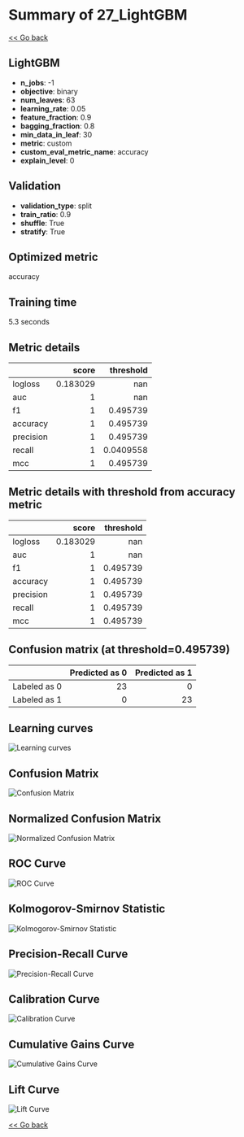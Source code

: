 # Summary of 27_LightGBM

[<< Go back](../README.md)


## LightGBM
- **n_jobs**: -1
- **objective**: binary
- **num_leaves**: 63
- **learning_rate**: 0.05
- **feature_fraction**: 0.9
- **bagging_fraction**: 0.8
- **min_data_in_leaf**: 30
- **metric**: custom
- **custom_eval_metric_name**: accuracy
- **explain_level**: 0

## Validation
 - **validation_type**: split
 - **train_ratio**: 0.9
 - **shuffle**: True
 - **stratify**: True

## Optimized metric
accuracy

## Training time

5.3 seconds

## Metric details
|           |    score |   threshold |
|:----------|---------:|------------:|
| logloss   | 0.183029 | nan         |
| auc       | 1        | nan         |
| f1        | 1        |   0.495739  |
| accuracy  | 1        |   0.495739  |
| precision | 1        |   0.495739  |
| recall    | 1        |   0.0409558 |
| mcc       | 1        |   0.495739  |


## Metric details with threshold from accuracy metric
|           |    score |   threshold |
|:----------|---------:|------------:|
| logloss   | 0.183029 |  nan        |
| auc       | 1        |  nan        |
| f1        | 1        |    0.495739 |
| accuracy  | 1        |    0.495739 |
| precision | 1        |    0.495739 |
| recall    | 1        |    0.495739 |
| mcc       | 1        |    0.495739 |


## Confusion matrix (at threshold=0.495739)
|              |   Predicted as 0 |   Predicted as 1 |
|:-------------|-----------------:|-----------------:|
| Labeled as 0 |               23 |                0 |
| Labeled as 1 |                0 |               23 |

## Learning curves
![Learning curves](learning_curves.png)
## Confusion Matrix

![Confusion Matrix](confusion_matrix.png)


## Normalized Confusion Matrix

![Normalized Confusion Matrix](confusion_matrix_normalized.png)


## ROC Curve

![ROC Curve](roc_curve.png)


## Kolmogorov-Smirnov Statistic

![Kolmogorov-Smirnov Statistic](ks_statistic.png)


## Precision-Recall Curve

![Precision-Recall Curve](precision_recall_curve.png)


## Calibration Curve

![Calibration Curve](calibration_curve_curve.png)


## Cumulative Gains Curve

![Cumulative Gains Curve](cumulative_gains_curve.png)


## Lift Curve

![Lift Curve](lift_curve.png)



[<< Go back](../README.md)
